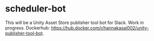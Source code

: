 # scheduler-bot
This will be a Unity Asset Store publisher tool bot for Slack. Work in progress.
Dockerhub: https://hub.docker.com/r/hannakasai002/unity-publisher-tool-bot.
